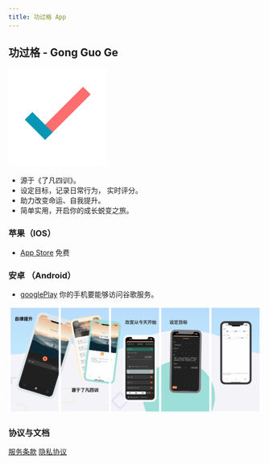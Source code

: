 ```yaml
---
title: 功过格 App
---
```


## 功过格 - Gong Guo Ge
![icon](/img/ggg-196.png)
- 源于《了凡四训》。
- 设定目标，记录日常行为， 实时评分。
- 助力改变命运、自我提升。
- 简单实用，开启你的成长蜕变之旅。

### 苹果（IOS）

- [App Store](https://apps.apple.com/app/id6736358985) 免费

### 安卓 （Android）

- [googlePlay](https://play.google.com/store/apps/details?id=me.suhe.ggg) 你的手机要能够访问谷歌服务。

![og](/img/ggg-banner-og.jpg)

### 协议与文档
[服务条款](contract-info.md)
[隐私协议](private-info.md)